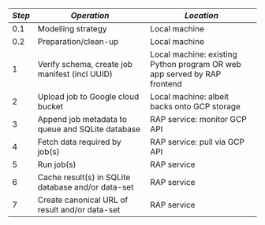 | *Step* | *Operation*                                        | *Location*                                                               |
|--------|----------------------------------------------------|--------------------------------------------------------------------------|
| 0.1    | Modelling strategy                                 | Local machine                                                            |
| 0.2    | Preparation/clean-up                               | Local machine                                                            |
| 1      | Verify schema, create job manifest (incl UUID)     | Local machine: existing Python program OR web app served by RAP frontend |
| 2      | Upload job to Google cloud bucket                  | Local machine: albeit backs onto GCP storage                             |
| 3      | Append job metadata to queue and SQLite database   | RAP service: monitor GCP API                                             |
| 4      | Fetch data required by job(s)                      | RAP service: pull via GCP API                                            |
| 5      | Run job(s)                                         | RAP service                                                              |
| 6      | Cache result(s) in SQLite database and/or data-set | RAP service                                                              |
| 7      | Create canonical URL of result and/or data-set     | RAP service                                                              |
